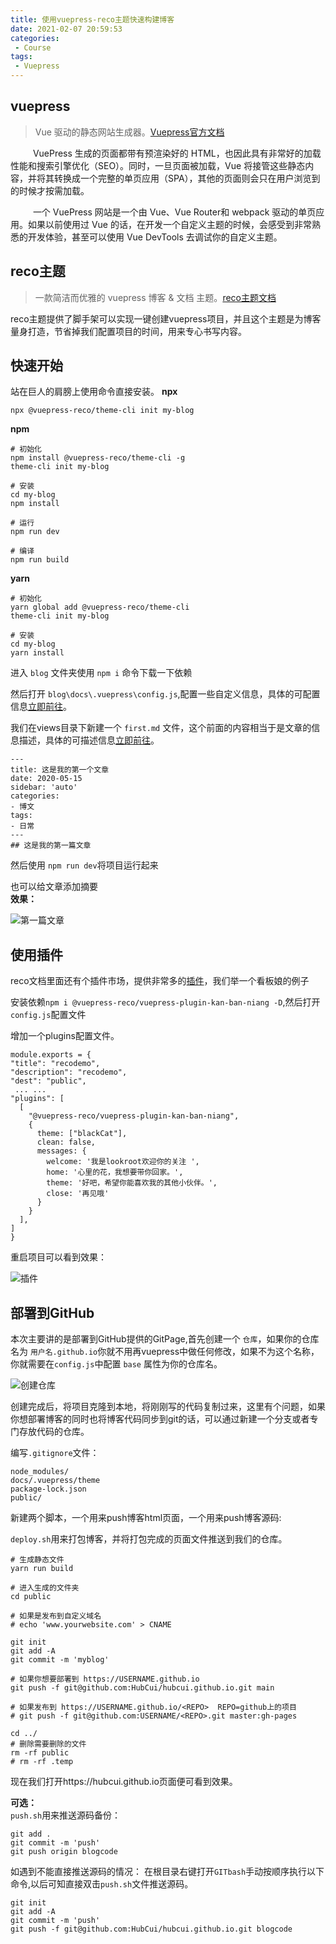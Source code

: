 ```yaml
---
title: 使用vuepress-reco主题快速构建博客
date: 2021-02-07 20:59:53
categories: 
 - Course
tags: 
 - Vuepress
---
```


## vuepress
>Vue 驱动的静态网站生成器。[Vuepress官方文档](https://vuepress.vuejs.org/zh/)
<!-- more -->
&emsp; &emsp; VuePress 生成的页面都带有预渲染好的 HTML，也因此具有非常好的加载性能和搜索引擎优化（SEO）。同时，一旦页面被加载，Vue 将接管这些静态内容，并将其转换成一个完整的单页应用（SPA），其他的页面则会只在用户浏览到的时候才按需加载。

&emsp; &emsp; 一个 VuePress 网站是一个由 Vue、Vue Router和 webpack 驱动的单页应用。如果以前使用过 Vue 的话，在开发一个自定义主题的时候，会感受到非常熟悉的开发体验，甚至可以使用 Vue DevTools 去调试你的自定义主题。

## reco主题
>一款简洁而优雅的 vuepress 博客 & 文档 主题。[reco主题文档](https://vuepress-theme-reco.recoluan.com/)

reco主题提供了脚手架可以实现一键创建vuepress项目，并且这个主题是为博客量身打造，节省掉我们配置项目的时间，用来专心书写内容。

## 快速开始
站在巨人的肩膀上使用命令直接安装。
**npx**
```
npx @vuepress-reco/theme-cli init my-blog
```
**npm**
```
# 初始化
npm install @vuepress-reco/theme-cli -g
theme-cli init my-blog

# 安装
cd my-blog
npm install

# 运行
npm run dev

# 编译
npm run build
```
**yarn**

```
# 初始化
yarn global add @vuepress-reco/theme-cli
theme-cli init my-blog

# 安装
cd my-blog
yarn install
```

进入 `blog` 文件夹使用 `npm i` 命令下载一下依赖

然后打开 `blog\docs\.vuepress\config.js`,配置一些自定义信息，具体的可配置信息[立即前往](https://vuepress-theme-reco.recoluan.com/views/1.x/configJs.html)。

我们在views目录下新建一个 `first.md` 文件，这个前面的内容相当于是文章的信息描述，具体的可描述信息[立即前往](https://vuepress-theme-reco.recoluan.com/views/1.x/frontMatter.html)。

    ---
    title: 这是我的第一个文章
    date: 2020-05-15
    sidebar: 'auto'
    categories:
    - 博文
    tags:
    - 日常
    ---
    ## 这是我的第一篇文章


然后使用 `npm run dev`将项目运行起来

也可以给文章添加摘要<br/>
**效果：**

![第一篇文章](https://cdn.jsdelivr.net/gh/HubCui/CDN@main/blog/posts/2021-02/oneposts.png "第一篇文章")

## 使用插件
reco文档里面还有个插件市场，提供非常多的[插件](https://vuepress-theme-reco.recoluan.com/views/other/recommend.html)，我们举一个看板娘的例子

安装依赖`npm i @vuepress-reco/vuepress-plugin-kan-ban-niang -D`,然后打开`config.js`配置文件

增加一个plugins配置文件。
```
module.exports = {
"title": "recodemo",
"description": "recodemo",
"dest": "public",
 ... ...
"plugins": [
  [
    "@vuepress-reco/vuepress-plugin-kan-ban-niang",
    {
      theme: ["blackCat"],
      clean: false,
      messages: {
        welcome: '我是lookroot欢迎你的关注 ',
        home: '心里的花，我想要带你回家。',
        theme: '好吧，希望你能喜欢我的其他小伙伴。',
        close: '再见哦'
      }
    }
  ],
]
}
```
重启项目可以看到效果：

![插件](https://cdn.jsdelivr.net/gh/HubCui/CDN@main/blog/posts/2021-02/pluginscat.png "插件")

## 部署到GitHub

本次主要讲的是部署到GitHub提供的GitPage,首先创建一个 `仓库`，如果你的仓库名为 `用户名.github.io`你就不用再vuepress中做任何修改，如果不为这个名称，你就需要在`config.js`中配置 `base` 属性为你的仓库名。

![创建仓库](https://cdn.jsdelivr.net/gh/HubCui/CDN@main/blog/posts/2021-02/huangjiancangku.png "创建仓库")

创建完成后，将项目克隆到本地，将刚刚写的代码复制过来，这里有个问题，如果你想部署博客的同时也将博客代码同步到git的话，可以通过新建一个分支或者专门存放代码的仓库。

编写`.gitignore`文件：

```
node_modules/
docs/.vuepress/theme
package-lock.json
public/
```

新建两个脚本，一个用来push博客html页面，一个用来push博客源码:

`deploy.sh`用来打包博客，并将打包完成的页面文件推送到我们的仓库。

```
# 生成静态文件
yarn run build

# 进入生成的文件夹
cd public

# 如果是发布到自定义域名
# echo 'www.yourwebsite.com' > CNAME

git init
git add -A
git commit -m 'myblog'

# 如果你想要部署到 https://USERNAME.github.io
git push -f git@github.com:HubCui/hubcui.github.io.git main

# 如果发布到 https://USERNAME.github.io/<REPO>  REPO=github上的项目
# git push -f git@github.com:USERNAME/<REPO>.git master:gh-pages

cd ../ 
# 删除需要删除的文件
rm -rf public
# rm -rf .temp
```

现在我们打开https://hubcui.github.io页面便可看到效果。

**可选：**<br/>
`push.sh`用来推送源码备份：

```
git add .
git commit -m 'push'
git push origin blogcode
```

如遇到不能直接推送源码的情况：
在根目录右键打开`GITbash`手动按顺序执行以下命令,以后可知直接双击`push.sh`文件推送源码。

```
git init
git add -A
git commit -m 'push'
git push -f git@github.com:HubCui/hubcui.github.io.git blogcode
```
